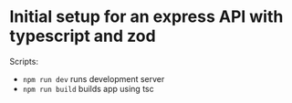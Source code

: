 # Initial setup for an express API with typescript and zod

Scripts:
- `npm run dev` runs development server
- `npm run build` builds app using tsc

